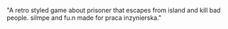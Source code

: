 "A retro styled game about prisoner that escapes from island and kill bad people. silmpe and fu.n made for praca inzynierska." 
